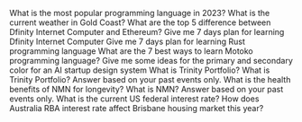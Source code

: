 What is the most popular programming language in 2023?
What is the current weather in Gold Coast?
What are the top 5 difference between Dfinity Internet Computer and Ethereum?
Give me 7 days plan for learning Dfinity Internet Computer
Give me 7 days plan for learning Rust programming language
What are the 7 best ways to learn Motoko programming language?
Give me some ideas for the primary and secondary color for an AI startup design system
What is Trinity Portfolio?
What is Trinity Portfolio? Answer based on your past events only.
What is the health benefits of NMN for longevity?
What is NMN? Answer based on your past events only.
What is the current US federal interest rate?
How does Australia RBA interest rate affect Brisbane housing market this year?
